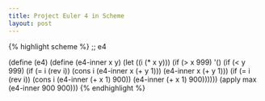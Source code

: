 ```yaml
---
title: Project Euler 4 in Scheme
layout: post
---
```


{% highlight scheme %}
;; e4
 
(define (e4)
  (define (e4-inner x y)
    (let ((i (* x y)))
      (if (> x 999)
          '()
          (if (< y 999)
              (if (= i (rev i))
                  (cons i (e4-inner x (+ y 1)))
                  (e4-inner x (+ y 1)))
              (if (= i (rev i))
                  (cons i (e4-inner (+ x 1) 900))
                  (e4-inner (+ x 1) 900))))))
  (apply max (e4-inner 900 900)))
{% endhighlight %}